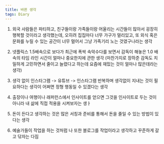 ```yaml
---
title: 바뀐 생각
tags: Diary
---
```


1. 외국 사람들은 파티하고, 친구들이랑 가족들이랑 어울리는 시간들이 많아서 굉장히 행복할 것이라고 생각했는데, 오히려 집집마다 너무 가구가 멀리있고, 또 외식 혹은 문화를 누릴 수 있는 공간이 너무 멀어서 그냥 가족기리 노는 것였구나라는 생각

2. 넷플릭스 1.5배속으로 보다가 최근에 폭싹 속악수다를 보면서 감독이 해놓은 1.0 배속의 타임 라인 시간이 얼마나 중요한지에 관한 생각 (마찬가지로 장하준 감독도 치밀하게 고민하면서 줄이고 늘렸다고 하는데 요즘에 재밌는 것이 얼마나 많은데라는 생각)

3. 생각 없이 인스타그램 -> 유튜브 -> 인스타그램 반복하며 생각없이 지내는 것이 필요하다는 생각이 어쩌면 정형 행동일 수 있겠다는 생각

4. 출장이나 여행이나 래퍼런스에서 인사이트를 얻으면 그것을 인사이트로 두는 것이 아니라 내 삶에 직접 적용을 시켜보자는 생ㅏ

5. 돈이 든다고 생각하는 것은 많은 서칭과 준비를 통해서 돈을 줄일 수 있는 방법이 있다는 생각

6. 예술가들이 작업을 하는 것처럼 나 또한 블로그를 작업이라고 생각하고 꾸준하게 갈고 닦자는 다짐